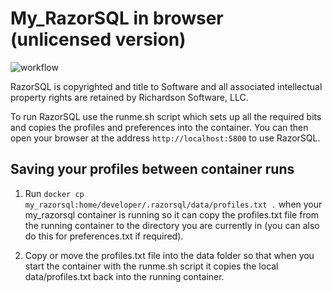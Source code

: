# My_RazorSQL in browser (unlicensed version)

![workflow](https://github.com/henkez73/my_razorsql/actions/workflows/publish-docker-image.yaml/badge.svg)

RazorSQL is copyrighted and title to Software and all associated intellectual property rights are retained by Richardson Software, LLC.

To run RazorSQL use the runme.sh script which sets up all the required bits and copies the profiles and preferences into the container.
You can then open your browser at the address `http://localhost:5800` to use RazorSQL.


## Saving your profiles between container runs

1. Run `docker cp my_razorsql:home/developer/.razorsql/data/profiles.txt .` when your my_razorsql container is running so it can copy the profiles.txt file from the running container to the directory you are currently in (you can also do this for preferences.txt if required).

2. Copy or move the profiles.txt file into the data folder so that when you start the container with the runme.sh script it copies the local data/profiles.txt back into the running container.
